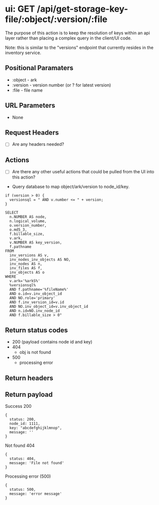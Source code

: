 # ui: GET /api/get-storage-key-file/:object/:version/:file

The purpose of this action is to keep the resolution of keys within an api layer rather than placing a complex query in the client/UI code.

Note: this is similar to the "versions" endpoint that currently resides in the inventory service.

## Positional Paramaters
- :object - ark
- :version - version number (or ? for latest version)
- :file - file name

## URL Parameters

- None

## Request Headers

- [ ] Are any headers needed?

## Actions

- [ ] Are there any other useful actions that could be pulled from the UI into this action?
- Query database to map object/ark/version to node_id/key.

```
if (version > 0) {
  versionsql = " AND v.number <= " + version;
}

SELECT
  n.NUMBER AS node,
  n.logical_volume,
  o.version_number,
  o.md5_3,
  f.billable_size,
  v.ark,
  v.NUMBER AS key_version,
  f.pathname
FROM
  inv_versions AS v,
  inv_nodes_inv_objects AS NO,
  inv_nodes AS n,
  inv_files AS f,
  inv_objects AS o
WHERE
  v.ark='%arkS%'
  %versionsql%
  AND f.pathname='%fileName%'
  AND o.id=v.inv_object_id
  AND NO.role='primary'
  AND f.inv_version_id=v.id
  AND NO.inv_object_id=v.inv_object_id
  AND n.id=NO.inv_node_id
  AND f.billable_size > 0"
```

## Return status codes
- 200 (payload contains node id and key)
- 404
  - obj is not found
- 500
  - processing error

## Return headers

## Return payload

Success 200
```
{
  status: 200,
  node_id: 1111,
  key: "abcdefghijklmnop",
  message: ''
}
```

Not found 404
```
{
  status: 404,
  message: 'File not found'
}
```

Processing error (500)
```
{
  status: 500,
  message: 'error message'
}
```
